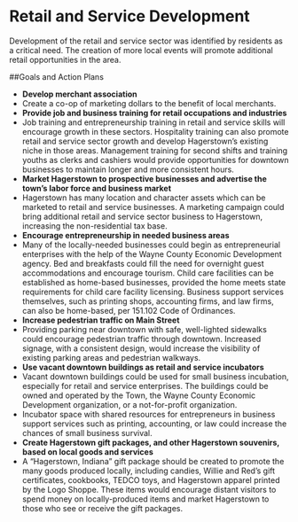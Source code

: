 # Retail and Service Development

Development of the retail and service sector was identified by residents as a critical need. The creation of more local events will promote additional retail opportunities in the area.

##Goals and Action Plans

-	**Develop merchant association**
  -	Create a co-op of marketing dollars to the benefit of local merchants. 
-	**Provide job and business training for retail occupations and industries**
  -	Job training and entrepreneurship training in retail and service skills will encourage growth in these sectors. Hospitality training can also promote retail and service sector growth and develop Hagerstown’s existing niche in those areas. Management training for second shifts and training youths as clerks and cashiers would provide opportunities for downtown businesses to maintain longer and more consistent hours.
-	**Market Hagerstown to prospective businesses and advertise the town’s labor force and business market**
  -	Hagerstown has many location and character assets which can be marketed to retail and service businesses. A marketing campaign could bring additional retail and service sector business to Hagerstown, increasing the non-residential tax base.
-	**Encourage entrepreneurship in needed business areas**
  -	Many of the locally-needed businesses could begin as entrepreneurial enterprises with the help of the Wayne County Economic Development agency. Bed and breakfasts could fill the need for overnight guest accommodations and encourage tourism. Child care facilities can be established as home-based businesses, provided the home meets state requirements for child care facility licensing. Business support services themselves, such as printing shops, accounting firms, and law firms, can also be home-based, per 151.102 Code of Ordinances. 
-	**Increase pedestrian traffic on Main Street**
  -	Providing parking near downtown with safe, well-lighted sidewalks could encourage pedestrian traffic through downtown. Increased signage, with a consistent design, would increase the visibility of existing parking areas and pedestrian walkways.
-	**Use vacant downtown buildings as retail and service incubators**
  -	Vacant downtown buildings could be used for small business incubation, especially for retail and service enterprises. The buildings could be owned and operated by the Town, the Wayne County Economic Development organization, or a not-for-profit organization. 
  -	Incubator space with shared resources for entrepreneurs in business support services such as printing, accounting, or law could increase the chances of small business survival.
-	**Create Hagerstown gift packages, and other Hagerstown souvenirs, based on local goods and services**
  -	A “Hagerstown, Indiana” gift package should be created to promote the many goods produced locally, including candies, Willie and Red’s gift certificates, cookbooks, TEDCO toys, and Hagerstown apparel printed by the Logo Shoppe. These items would encourage distant visitors to spend money on locally-produced items and market Hagerstown to those who see or receive the gift packages.

